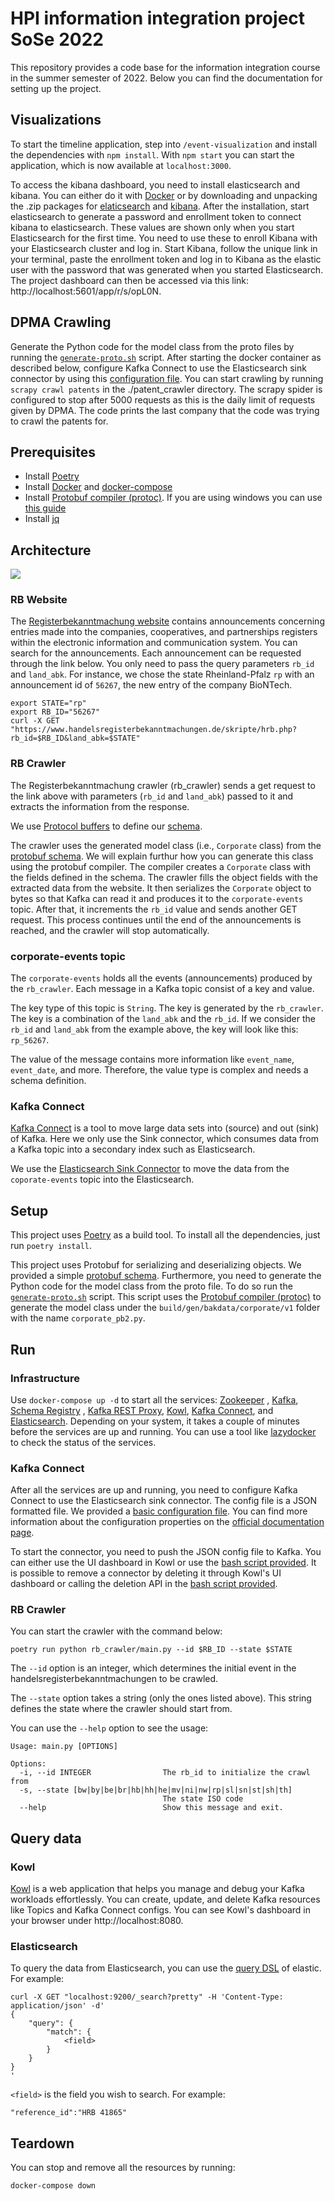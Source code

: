 # HPI information integration project SoSe 2022

This repository provides a code base for the information integration course in the summer semester of 2022. Below you
can find the documentation for setting up the project.

## Visualizations

To start the timeline application, step into `/event-visualization` and install the dependencies with `npm install`. With `npm start` you can start the application, which is now available at `localhost:3000`.

To access the kibana dashboard, you need to install elasticsearch and kibana. You can either do it with [Docker](https://www.elastic.co/guide/en/kibana/current/docker.html) or by downloading and unpacking the .zip packages for [elaticsearch](https://www.elastic.co/guide/en/elasticsearch/reference/current/zip-windows.html) and [kibana](https://www.elastic.co/guide/en/kibana/current/windows.html).
After the installation, start elasticsearch to generate a password and enrollment token to connect kibana to elasticsearch. These values are shown only when you start Elasticsearch for the first time. You need to use these to enroll Kibana with your Elasticsearch cluster and log in.
Start Kibana, follow the unique link in your terminal, paste the enrollment token and log in to Kibana as the elastic user with the password that was generated when you started Elasticsearch. The project dashboard can then be accessed via this link: http://localhost:5601/app/r/s/opL0N.

## DPMA Crawling

Generate the Python code for the model class from the proto files by running the [`generate-proto.sh`](./generate-proto.sh) script.
After starting the docker container as described below, configure Kafka Connect to use the Elasticsearch sink connector by using this [configuration file](./connect/patent-sink.json). You can start crawling by running `scrapy crawl patents` in the ./patent_crawler directory.
The scrapy spider is configured to stop after 5000 requests as this is the daily limit of requests given by DPMA. The code prints the last company that the code was trying to crawl the patents for. 

## Prerequisites

- Install [Poetry](https://python-poetry.org/docs/#installation)
- Install [Docker](https://docs.docker.com/get-docker/) and [docker-compose](https://docs.docker.com/compose/install/)
- Install [Protobuf compiler (protoc)](https://grpc.io/docs/protoc-installation/). If you are using windows you can
  use [this guide](https://www.geeksforgeeks.org/how-to-install-protocol-buffers-on-windows/)
- Install [jq](https://stedolan.github.io/jq/download/)

## Architecture

![](architecture.png)

### RB Website

The [Registerbekanntmachung website](https://www.handelsregisterbekanntmachungen.de/index.php?aktion=suche) contains
announcements concerning entries made into the companies, cooperatives, and
partnerships registers within the electronic information and communication system. You can search for the announcements.
Each announcement can be requested through the link below. You only need to pass the query parameters `rb_id`
and `land_abk`. For instance, we chose the state Rheinland-Pfalz `rp` with an announcement id of `56267`, the
new entry of the company BioNTech.

```shell
export STATE="rp" 
export RB_ID="56267"
curl -X GET  "https://www.handelsregisterbekanntmachungen.de/skripte/hrb.php?rb_id=$RB_ID&land_abk=$STATE"
```

### RB Crawler

The Registerbekanntmachung crawler (rb_crawler) sends a get request to the link above with parameters (`rb_id`
and `land_abk`) passed to it and extracts the information from the response.

We use [Protocol buffers](https://developers.google.com/protocol-buffers)
to define our [schema](./proto/bakdata/corporate/v1/corporate.proto).

The crawler uses the generated model class (i.e., `Corporate` class) from
the [protobuf schema](./proto/bakdata/corporate/v1/corporate.proto).
We will explain furthur how you can generate this class using the protobuf compiler.
The compiler creates a `Corporate` class with the fields defined in the schema. The crawler fills the object fields with
the
extracted data from the website.
It then serializes the `Corporate` object to bytes so that Kafka can read it and produces it to the `corporate-events`
topic. After that, it increments the `rb_id` value and sends another GET request.
This process continues until the end of the announcements is reached, and the crawler will stop automatically.

### corporate-events topic

The `corporate-events` holds all the events (announcements) produced by the `rb_crawler`. Each message in a Kafka topic
consist of a key and value.

The key type of this topic is `String`. The key is generated by the `rb_crawler`. The key
is a combination of the `land_abk` and the `rb_id`. If we consider the `rb_id` and `land_abk` from the example above,
the
key will look like this: `rp_56267`.

The value of the message contains more information like `event_name`, `event_date`, and more. Therefore, the value type
is complex and needs a schema definition.

### Kafka Connect

[Kafka Connect](https://docs.confluent.io/platform/current/connect/index.html) is a tool to move large data sets into
(source) and out (sink) of Kafka.
Here we only use the Sink connector, which consumes data from a Kafka topic into a secondary index such as
Elasticsearch.

We use the [Elasticsearch Sink Connector](https://docs.confluent.io/kafka-connect-elasticsearch/current/overview.html)
to move the data from the `coporate-events` topic into the Elasticsearch.

## Setup

This project uses [Poetry](https://python-poetry.org/) as a build tool.
To install all the dependencies, just run `poetry install`.

This project uses Protobuf for serializing and deserializing objects. We provided a
simple [protobuf schema](./proto/bakdata/corporate/v1/corporate.proto).
Furthermore, you need to generate the Python code for the model class from the proto file.
To do so run the [`generate-proto.sh`](./generate-proto.sh) script.
This script uses the [Protobuf compiler (protoc)](https://grpc.io/docs/protoc-installation/) to generate the model class
under the `build/gen/bakdata/corporate/v1` folder
with the name `corporate_pb2.py`.

## Run

### Infrastructure

Use `docker-compose up -d` to start all the services: [Zookeeper](https://zookeeper.apache.org/)
, [Kafka](https://kafka.apache.org/), [Schema
Registry](https://docs.confluent.io/platform/current/schema-registry/index.html)
, [Kafka REST Proxy]((https://github.com/confluentinc/kafka-rest)), [Kowl](https://github.com/redpanda-data/kowl),
[Kafka Connect](https://docs.confluent.io/platform/current/connect/index.html),
and [Elasticsearch](https://www.elastic.co/elasticsearch/). Depending on your system, it takes a couple of minutes
before the services are up and running. You can use a tool
like [lazydocker](https://github.com/jesseduffield/lazydocker)
to check the status of the services.

### Kafka Connect

After all the services are up and running, you need to configure Kafka Connect to use the Elasticsearch sink connector.
The config file is a JSON formatted file. We provided a [basic configuration file](./connect/elastic-sink.json).
You can find more information about the configuration properties on
the [official documentation page](https://docs.confluent.io/kafka-connect-elasticsearch/current/overview.html).

To start the connector, you need to push the JSON config file to Kafka. You can either use the UI dashboard in Kowl or
use the [bash script provided](./connect/push-config.sh). It is possible to remove a connector by deleting it
through Kowl's UI dashboard or calling the deletion API in the [bash script provided](./connect/delete-config.sh).

### RB Crawler

You can start the crawler with the command below:

```shell
poetry run python rb_crawler/main.py --id $RB_ID --state $STATE
```

The `--id` option is an integer, which determines the initial event in the handelsregisterbekanntmachungen to be
crawled.

The `--state` option takes a string (only the ones listed above). This string defines the state where the crawler should
start from.

You can use the `--help` option to see the usage:

```
Usage: main.py [OPTIONS]

Options:
  -i, --id INTEGER                The rb_id to initialize the crawl from
  -s, --state [bw|by|be|br|hb|hh|he|mv|ni|nw|rp|sl|sn|st|sh|th]
                                  The state ISO code
  --help                          Show this message and exit.
```

## Query data

### Kowl

[Kowl](https://github.com/redpanda-data/kowl) is a web application that helps you manage and debug your Kafka workloads
effortlessly. You can create, update, and delete Kafka resources like Topics and Kafka Connect configs.
You can see Kowl's dashboard in your browser under http://localhost:8080.

### Elasticsearch

To query the data from Elasticsearch, you can use
the [query DSL](https://www.elastic.co/guide/en/elasticsearch/reference/7.17/query-dsl.html) of elastic. For example:

```shell
curl -X GET "localhost:9200/_search?pretty" -H 'Content-Type: application/json' -d'
{
    "query": {
        "match": {
            <field>
        }
    }
}
'
```

`<field>` is the field you wish to search. For example:

```
"reference_id":"HRB 41865"
```

## Teardown
You can stop and remove all the resources by running:
```shell
docker-compose down
```
